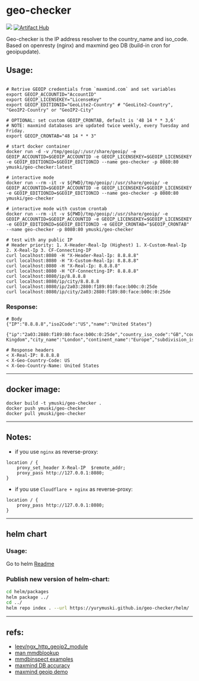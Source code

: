 # geo-checker
[![](https://img.shields.io/docker/pulls/ymuski/geo-checker?style=flat-square)](https://hub.docker.com/r/ymuski/geo-checker)
[![Artifact Hub](https://img.shields.io/endpoint?url=https://artifacthub.io/badge/repository/geo-checker)](https://artifacthub.io/packages/search?repo=geo-checker)

Geo-checker is the IP address resolver to the country_name and iso_code.
Based on openresty (nginx) and maxmind geo DB (build-in cron for geoipupdate).


## Usage:

```shell

# Retrive GEOIP credentials from `maxmind.com` and set variables
export GEOIP_ACCOUNTID="AccountID"
export GEOIP_LICENSEKEY="LicenseKey"
export GEOIP_EDITIONID="GeoLite2-Country" # "GeoLite2-Country", "GeoIP2-Country" or "GeoIP2-City"

# OPTIONAL: set custom GEOIP_CRONTAB, default is '48 14 * * 3,6'
# NOTE: maxmind databases are updated twice weekly, every Tuesday and Friday.
export GEOIP_CRONTAB="48 14 * * 3"

# start docker container
docker run -d -v /tmp/geoip/:/usr/share/geoip/ -e GEOIP_ACCOUNTID=$GEOIP_ACCOUNTID -e GEOIP_LICENSEKEY=$GEOIP_LICENSEKEY -e GEOIP_EDITIONID=$GEOIP_EDITIONID --name geo-checker -p 8080:80 ymuski/geo-checker:latest

# interactive mode
docker run --rm -it -v ${PWD}/tmp/geoip/:/usr/share/geoip/ -e GEOIP_ACCOUNTID=$GEOIP_ACCOUNTID -e GEOIP_LICENSEKEY=$GEOIP_LICENSEKEY -e GEOIP_EDITIONID=$GEOIP_EDITIONID --name geo-checker -p 8080:80 ymuski/geo-checker

# interactive mode with custom crontab
docker run --rm -it -v ${PWD}/tmp/geoip/:/usr/share/geoip/ -e GEOIP_ACCOUNTID=$GEOIP_ACCOUNTID -e GEOIP_LICENSEKEY=$GEOIP_LICENSEKEY -e GEOIP_EDITIONID=$GEOIP_EDITIONID -e GEOIP_CRONTAB="$GEOIP_CRONTAB" --name geo-checker -p 8080:80 ymuski/geo-checker

# test with any public IP
# Header priority: 1. X-Header-Real-Ip (Highest) 1. X-Custom-Real-Ip 2. X-Real-Ip 3. CF-Connecting-IP
curl localhost:8080 -H "X-Header-Real-Ip: 8.8.8.8"
curl localhost:8080 -H "X-Custom-Real-Ip: 8.8.8.8"
curl localhost:8080 -H "X-Real-Ip: 8.8.8.8"
curl localhost:8080 -H "CF-Connecting-IP: 8.8.8.8"
curl localhost:8080/ip/8.8.8.8
curl localhost:8080/ip/city/8.8.8.8
curl localhost:8080/ip/2a03:2880:f189:80:face:b00c:0:25de
curl localhost:8080/ip/city/2a03:2880:f189:80:face:b00c:0:25de

```

### Response:
```
# Body
{"IP":"8.8.8.8","iso2Code":"US","name":"United States"}

{"ip":"2a03:2880:f189:80:face:b00c:0:25de","country_iso_code":"GB","country_name":"United Kingdom","city_name":"London","continent_name":"Europe","subdivision_iso_code":"ENG","subdivision_name":"England"}

# Response headers
< X-Real-IP: 8.8.8.8
< X-Geo-Country-Code: US
< X-Geo-Country-Name: United States

```

---
## docker image:
```shell
docker build -t ymuski/geo-checker .
docker push ymuski/geo-checker
docker pull ymuski/geo-checker
```

---
## Notes:
- if you use `nginx` as reverse-proxy:
```shell
location / {
    proxy_set_header X-Real-IP  $remote_addr;
    proxy_pass http://127.0.0.1:8080;
}
```
- if you use `Cloudflare + nginx` as reverse-proxy:
```shell
location / {
    proxy_pass http://127.0.0.1:8080;
}
```

---
## helm chart

### Usage:
Go to helm [Readme](helm/README.md#Usage)

### Publish new version of helm-chart:
```sh
cd helm/packages
helm package ../
cd ../
helm repo index . --url https://yurymuski.github.io/geo-checker/helm/
```

---
## refs:
- [leev/ngx_http_geoip2_module](https://github.com/leev/ngx_http_geoip2_module)
- [man mmdblookup](https://maxmind.github.io/libmaxminddb/mmdblookup.html)
- [mmdbinspect examples](https://github.com/maxmind/mmdbinspect?tab=readme-ov-file#examples)
- [maxmind DB accuracy](https://www.maxmind.com/en/geoip2-city-accuracy-comparison)
- [maxmind geoip demo](https://www.maxmind.com/en/geoip-web-services-demo)
